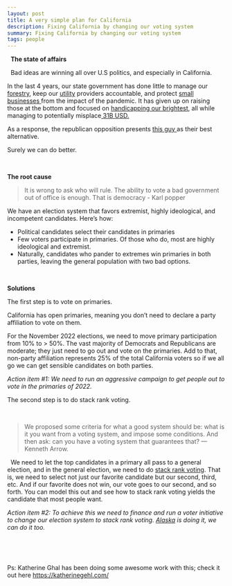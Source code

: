 ```yaml
---
layout: post
title: A very simple plan for California
description: Fixing California by changing our voting system
summary: Fixing California by changing our voting system
tags: people
---
```


&nbsp;
**The state of affairs** 

&nbsp; 
Bad ideas are winning all over U.S politics, and especially in California. 

In the last 4 years, our state government has done little to manage our [forestry](https://calmatters.org/commentary/2021/08/wildfires-newsom-recall-forest-service/), keep our [utility](https://www.abc10.com/article/news/local/abc10-originals/newsom-pge-protection/103-65ca1d41-8efe-45b4-87bc-0cdecc714378) providers accountable, and protect [small businesses ](https://calmatters.org/economy/2021/07/california-small-business/)from the impact of the pandemic. It has given up on raising those at the bottom and focused on [handicapping our brightest](https://calmatters.org/commentary/2021/08/californias-proposed-new-math-curriculum-defies-logic/), all while managing to potentially misplace[ 31B  USD.](https://www.politifact.com/factchecks/2018/jun/01/gavin-newsom/did-john-chiang-lose-track-31-billion-californias-/)

As a response, the republican opposition presents [this guy ](https://www.nbcnews.com/politics/elections/how-larry-elder-upended-california-recall-n1277815)as their best alternative.

Surely we can do better. 

&nbsp; 

**The root cause** 
&nbsp;

> It is wrong to ask who will rule. The ability to vote a bad government out of office is enough. That is democracy - Karl popper 
&nbsp; 

We have an election system that favors extremist, highly ideological, and incompetent candidates. Here’s how:
&nbsp;  
* Political candidates select their candidates in primaries 
* Few voters participate in primaries. Of those who do, most are highly ideological and extremist.
* Naturally, candidates who pander to extremes win primaries in both parties, leaving the general population with two bad options.

&nbsp;   

**Solutions**
&nbsp;   

The first step is to vote on primaries. 

California has open primaries, meaning you don’t need to declare a party affiliation to vote on them.

For the November 2022 elections, we need to move primary participation from 10% to > 50%. The vast majority of Democrats and Republicans are moderate; they just need to go out and vote on the primaries. Add to that, non-party affiliation represents 25% of the total California voters so if we all go we can get sensible candidates on both parties. 

*Action item #1:  We need to run an aggressive campaign to get people out to vote in the primaries of 2022.*
&nbsp;  

The second step is to do stack rank voting.

&nbsp; 
> We proposed some criteria for what a good system should be: what is it you want from a voting system, and impose some conditions. And then ask: can you have a voting system that guarantees that? — Kenneth Arrow. 

&nbsp; 
We need to let the top candidates in a primary all pass to a general election, and in the general election, we need to do [stack rank voting](https://ballotpedia.org/Ranked-choice_voting_(RCV)). That is, we need to select not just our favorite candidate but our second, third, etc. And if our favorite does not win, our vote goes to our second, and so forth. You can model this out and see how to stack rank voting yields the candidate that most people want. 

*Action item #2: To achieve this we need to finance and run a voter initiative to change our election system to stack rank voting. [Alaska](https://www.elections.alaska.gov/Core/RCV.php) is doing it, we can do it too.*

&nbsp; 

&nbsp; 


Ps: Katherine Ghal has been doing some awesome work with this; check it out here https://katherinegehl.com/
